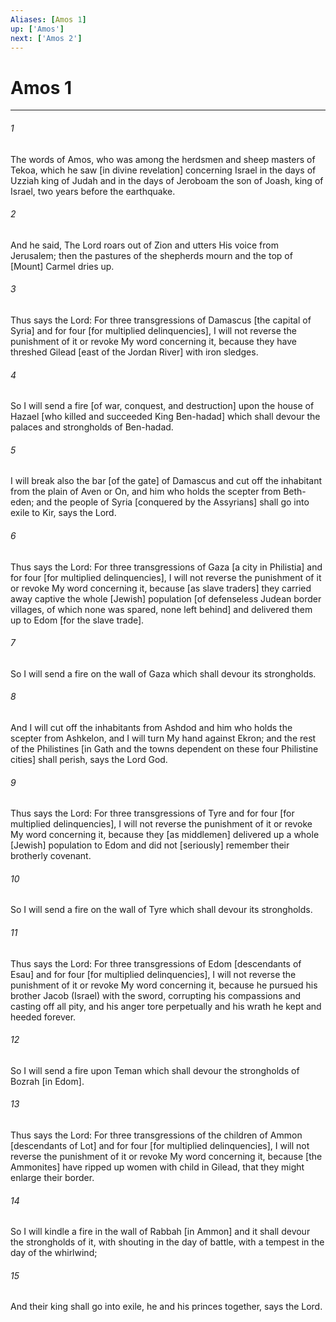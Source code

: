 ```yaml
---
Aliases: [Amos 1]
up: ['Amos']
next: ['Amos 2']
---
```

# Amos 1

***


###### 1 


The words of Amos, who was among the herdsmen and sheep masters of Tekoa, which he saw [in divine revelation] concerning Israel in the days of Uzziah king of Judah and in the days of Jeroboam the son of Joash, king of Israel, two years before the earthquake. 


###### 2 


And he said, The Lord roars out of Zion and utters His voice from Jerusalem; then the pastures of the shepherds mourn and the top of [Mount] Carmel dries up. 


###### 3 


Thus says the Lord: For three transgressions of Damascus [the capital of Syria] and for four [for multiplied delinquencies], I will not reverse the punishment of it or revoke My word concerning it, because they have threshed Gilead [east of the Jordan River] with iron sledges. 


###### 4 


So I will send a fire [of war, conquest, and destruction] upon the house of Hazael [who killed and succeeded King Ben-hadad] which shall devour the palaces and strongholds of Ben-hadad. 


###### 5 


I will break also the bar [of the gate] of Damascus and cut off the inhabitant from the plain of Aven or On, and him who holds the scepter from Beth-eden; and the people of Syria [conquered by the Assyrians] shall go into exile to Kir, says the Lord. 


###### 6 


Thus says the Lord: For three transgressions of Gaza [a city in Philistia] and for four [for multiplied delinquencies], I will not reverse the punishment of it or revoke My word concerning it, because [as slave traders] they carried away captive the whole [Jewish] population [of defenseless Judean border villages, of which none was spared, none left behind] and delivered them up to Edom [for the slave trade]. 


###### 7 


So I will send a fire on the wall of Gaza which shall devour its strongholds. 


###### 8 


And I will cut off the inhabitants from Ashdod and him who holds the scepter from Ashkelon, and I will turn My hand against Ekron; and the rest of the Philistines [in Gath and the towns dependent on these four Philistine cities] shall perish, says the Lord God. 


###### 9 


Thus says the Lord: For three transgressions of Tyre and for four [for multiplied delinquencies], I will not reverse the punishment of it or revoke My word concerning it, because they [as middlemen] delivered up a whole [Jewish] population to Edom and did not [seriously] remember their brotherly covenant. 


###### 10 


So I will send a fire on the wall of Tyre which shall devour its strongholds. 


###### 11 


Thus says the Lord: For three transgressions of Edom [descendants of Esau] and for four [for multiplied delinquencies], I will not reverse the punishment of it or revoke My word concerning it, because he pursued his brother Jacob (Israel) with the sword, corrupting his compassions and casting off all pity, and his anger tore perpetually and his wrath he kept and heeded forever. 


###### 12 


So I will send a fire upon Teman which shall devour the strongholds of Bozrah [in Edom]. 


###### 13 


Thus says the Lord: For three transgressions of the children of Ammon [descendants of Lot] and for four [for multiplied delinquencies], I will not reverse the punishment of it or revoke My word concerning it, because [the Ammonites] have ripped up women with child in Gilead, that they might enlarge their border. 


###### 14 


So I will kindle a fire in the wall of Rabbah [in Ammon] and it shall devour the strongholds of it, with shouting in the day of battle, with a tempest in the day of the whirlwind; 


###### 15 


And their king shall go into exile, he and his princes together, says the Lord.

